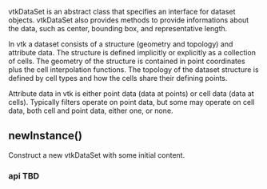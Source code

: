 vtkDataSet is an abstract class that specifies an interface for dataset
objects. vtkDataSet also provides methods to provide informations about
the data, such as center, bounding box, and representative length.

In vtk a dataset consists of a structure (geometry and topology) and
attribute data. The structure is defined implicitly or explicitly as
a collection of cells. The geometry of the structure is contained in
point coordinates plus the cell interpolation functions. The topology
of the dataset structure is defined by cell types and how the cells
share their defining points.

Attribute data in vtk is either point data (data at points) or cell data
(data at cells). Typically filters operate on point data, but some may
operate on cell data, both cell and point data, either one, or none.

## newInstance()

Construct a new vtkDataSet with some initial content.

### api TBD
